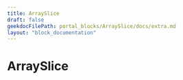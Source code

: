 ```yaml
---
title: ArraySlice
draft: false
geekdocFilePath: portal_blocks/ArraySlice/docs/extra.md
layout: "block_documentation"
---
```

# ArraySlice